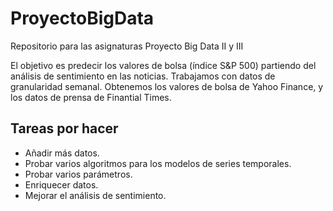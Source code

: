 # ProyectoBigData
Repositorio para las asignaturas Proyecto Big Data II y III

El objetivo es predecir los valores de bolsa (índice S&P 500) partiendo del análisis de sentimiento en las noticias. Trabajamos con datos de granularidad semanal. Obtenemos los valores de bolsa de Yahoo Finance, y los datos de prensa de Finantial Times.

## Tareas por hacer
* Añadir más datos.
* Probar varios algoritmos para los modelos de series temporales.
* Probar varios parámetros.
* Enriquecer datos.
* Mejorar el análisis de sentimiento.
